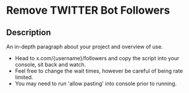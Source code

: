 # Remove TWITTER Bot Followers

## Description

An in-depth paragraph about your project and overview of use.

- Head to x.com/{username}/followers and copy the script into your console, sit back and watch.
- Feel free to change the wait times, however be careful of being rate limited.
- You may need to run 'allow pasting' into console prior to running.
